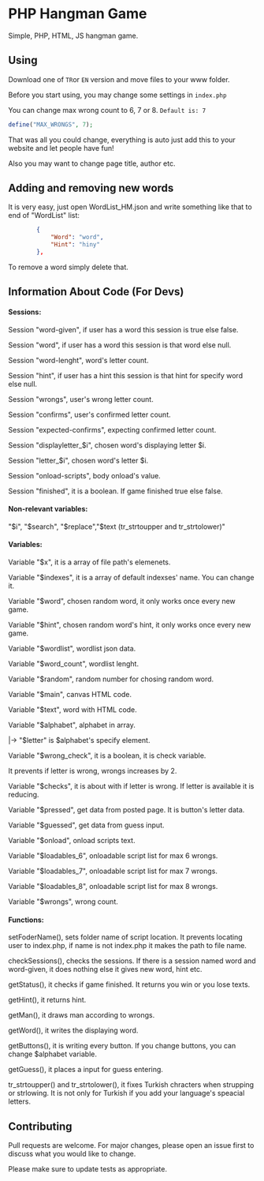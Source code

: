 # PHP Hangman Game

Simple, PHP, HTML, JS hangman game.

## Using

Download one of `TR`or `EN` version and move files to your www folder.

Before you start using, you may change some settings in `index.php` 

You can change max wrong count to 6, 7 or 8.
`Default is: 7`

```php
define("MAX_WRONGS", 7);
```
That was all you could change, everything is auto just add this to your website and let people have fun!

Also you may want to change page title, author etc.

## Adding and removing new words
It is very easy, just open WordList_HM.json and write something like that to end of "WordList" list:
```json
		{
			"Word": "word",
			"Hint": "hiny"
		},
```
To remove a word simply delete that.
## Information About Code (For Devs)

#### Sessions:
Session "word-given", if user has a word this session is true else false.

Session "word", if user has a word this session is that word else null.

Session "word-lenght", word's letter count.

Session "hint", if user has a hint this session is that hint for specify word else null.

Session "wrongs", user's wrong letter count.

Session "confirms", user's confirmed letter count.

Session "expected-confirms", expecting confirmed letter count.

Session "displayletter_$i", chosen word's displaying letter $i.

Session "letter_$i", chosen word's letter $i.

Session "onload-scripts", body onload's value.

Session "finished", it is a boolean. If game finished true else false.

#### Non-relevant variables:
"$i", "$search", "$replace","$text (tr_strtoupper and tr_strtolower)"

#### Variables:
Variable "$x", it is a array of file path's elemenets.

Variable "$indexes", it is a array of default indexses' name. You can change it.

Variable "$word", chosen random word, it only works once every new game.

Variable "$hint", chosen random word's hint, it only works once every new game.

Variable "$wordlist", wordlist json data.

Variable "$word_count", wordlist lenght.

Variable "$random", random number for chosing random word.

Variable "$main", canvas HTML code.

Variable "$text", word with HTML code.

Variable "$alphabet", alphabet in array.

|-> "$letter" is $alphabet's specify element.

Variable "$wrong_check", it is a boolean, it is check variable.
 
It prevents if letter is wrong, wrongs increases by 2.

Variable "$checks", it is about with if letter is wrong. If letter is available it is reducing.

Variable "$pressed", get data from posted page. It is button's letter data.

Variable "$guessed", get data from guess input.

Variable "$onload", onload scripts text.

Variable "$loadables_6", onloadable script list for max 6 wrongs.

Variable "$loadables_7", onloadable script list for max 7 wrongs.

Variable "$loadables_8", onloadable script list for max 8 wrongs.

Variable "$wrongs", wrong count.


#### Functions:
setFoderName(), sets folder name of script location. It prevents locating user to index.php,
if name is not index.php it makes the path to file name.

checkSessions(), checks the sessions. If there is a session named word and word-given, it does nothing else it gives
new word, hint etc.

getStatus(), it checks if game finished. It returns you win or you lose texts.

getHint(), it returns hint.

getMan(), it draws man according to wrongs.

getWord(), it writes the displaying word.

getButtons(), it is writing every button. If you change buttons, you can change $alphabet variable.

getGuess(), it places a input for guess entering.

tr_strtoupper() and tr_strtolower(), it fixes Turkish chracters when strupping or strlowing. It is not only for Turkish if you add your language's speacial letters.

## Contributing
Pull requests are welcome. For major changes, please open an issue first to discuss what you would like to change.

Please make sure to update tests as appropriate.
